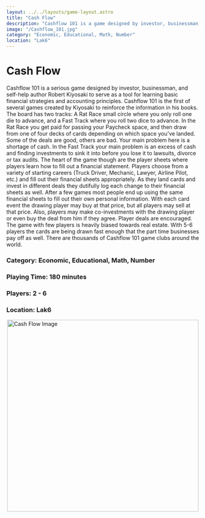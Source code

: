 ```yaml
---
layout: ../../layouts/game-layout.astro
title: "Cash Flow"
description: "Cashflow 101 is a game designed by investor, businessman, and self-help author Robert Kiyosaki to serve as a tool for learning basic financial strategies and accounting principles."
image: "/Cashflow_101.jpg"
category: "Economic, Educational, Math, Number"
location: "Lak6"
---
```

# Cash Flow

Cashflow 101 is a serious game designed by investor, businessman, and self-help author Robert Kiyosaki to serve as a tool for learning basic financial strategies and accounting principles. Cashflow 101 is the first of several games created by Kiyosaki to reinforce the information in his books.  The board has two tracks: A  Rat Race  small circle where you only roll one die to advance, and a  Fast Track  where you roll two dice to advance. In the Rat Race you get paid for passing your Paycheck space, and then draw from one of four decks of cards depending on which space you've landed. Some of the deals are good, others are bad. Your main problem here is a shortage of cash. In the Fast Track your main problem is an excess of cash and finding investments to sink it into before you lose it to lawsuits, divorce or tax audits.  The heart of the game though are the player sheets where players learn how to fill out a financial statement. Players choose from a variety of starting careers (Truck Driver, Mechanic, Lawyer, Airline Pilot, etc.) and fill out their financial sheets appropriately. As they land cards and invest in different deals they dutifully log each change to their financial sheets as well. After a few games most people end up using the same financial sheets to fill out their own personal information.  With each card event the drawing player may buy at that price, but all players may sell at that price. Also, players may make co-investments with the drawing player or even buy the deal from him if they agree. Player deals are encouraged.  The game with few players is heavily biased towards real estate. With 5-6 players the cards are being drawn fast enough that the part time businesses pay off as well.  There are thousands of Cashflow 101 game clubs around the world.  

### Category: Economic, Educational, Math, Number

### Playing Time: 180 minutes

### Players: 2 - 6

### Location: Lak6

<img src="/Cashflow_101.jpg" alt="Cash Flow Image" width="500" style="display: block; margin: 0 auto">

